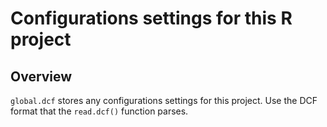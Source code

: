 # Configurations settings for this R project

## Overview
`global.dcf` stores any configurations settings for this project. Use the DCF format that the `read.dcf()` function parses.



